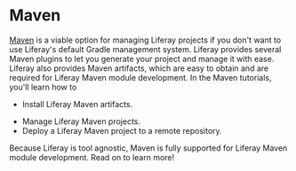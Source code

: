 # Maven [](id=maven)

[Maven](https://maven.apache.org/) is a viable option for managing Liferay
projects if you don't want to use Liferay's default Gradle management system.
Liferay provides several Maven plugins to let you generate your project and
manage it with ease. Liferay also provides Maven artifacts, which are easy to
obtain and are required for Liferay Maven module development. In the Maven
tutorials, you'll learn how to

- Install Liferay Maven artifacts.

<!--
- Generate Liferay Maven projects using archetypes.
- Create a Module JAR.
- Deploy a Maven project to @product@.
-->

- Manage Liferay Maven projects.
- Deploy a Liferay Maven project to a remote repository.

<!--
- Use Service Builder in a Liferay Maven project.
- Compile Sass files with Maven.
-->

Because Liferay is tool agnostic, Maven is fully supported for Liferay Maven
module development. Read on to learn more!
